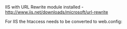 <p>IIS with URL Rewrite module installed - <a href='http://www.iis.net/downloads/microsoft/url-rewrite'>http://www.iis.net/downloads/microsoft/url-rewrite</a></p>

<div class='alert alert-warning'>
<p>For IIS the htaccess needs to be converted to web.config:</p>

<pre lang="php">
<configuration>
    <system.webserver>
        <directorybrowse enabled="true"/>
	    <rewrite>
	    	<rules>
	    		<rule name="rule 1p" stopprocessing="true">
					<match url="^(.+)/$"/>
					<action type="Rewrite" url="/{R:1}"/>
				</rule>
				<rule name="rule 2p" stopprocessing="true">
					<match url="^(.*)$"/
					<action type="Rewrite" url="/index.php?{R:1}" appendquerystring="true"/>
				</rule>
			</rules>
		</rewrite>
	</system.webserver>
</configuration>
</pre>
</div>
